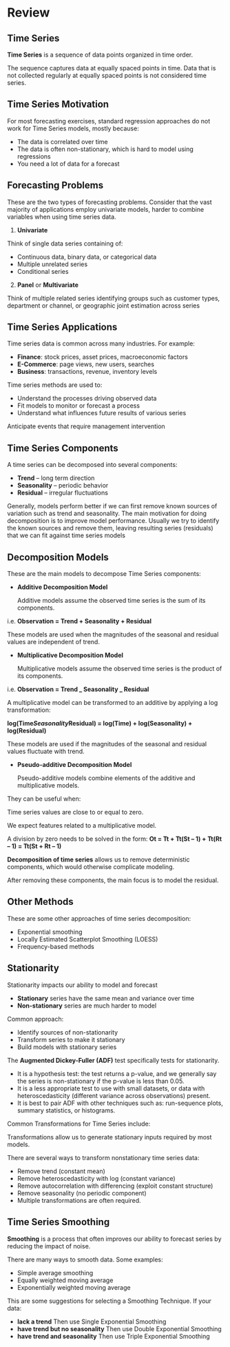 # Review

## Time Series

**Time Series** is a sequence of data points organized in time order.

The sequence captures data at equally spaced points in time. Data that is not collected regularly at equally spaced points is not considered time series.

## Time Series Motivation

For most forecasting exercises, standard regression approaches do not work for Time Series models, mostly because:

- The data is correlated over time
- The data is often non-stationary, which is hard to model using regressions
- You need a lot of data for a forecast

## Forecasting Problems

These are the two types of forecasting problems. Consider that the vast majority of applications employ univariate models, harder to combine variables when using time series data.

1. **Univariate**

Think of single data series containing of:

- Continuous data, binary data, or categorical data
- Multiple unrelated series
- Conditional series

2. **Panel** or **Multivariate**

Think of multiple related series identifying groups such as customer types, department or channel, or geographic joint estimation across series

## Time Series Applications

Time series data is common across many industries. For example:

- **Finance**: stock prices, asset prices, macroeconomic factors
- **E-Commerce**: page views, new users, searches
- **Business**: transactions, revenue, inventory levels

Time series methods are used to:

- Understand the processes driving observed data
- Fit models to monitor or forecast a process
- Understand what influences future results of various series

Anticipate events that require management intervention

## Time Series Components

A time series can be decomposed into several components:

- **Trend** – long term direction
- **Seasonality** – periodic behavior
- **Residual** – irregular fluctuations

Generally, models perform better if we can first remove known sources of variation such as trend and seasonality. The main motivation for doing decomposition is to improve model performance. Usually we try to identify the known sources and remove them, leaving resulting series (residuals) that we can fit against time series models

## Decomposition Models

These are the main models to decompose Time Series components:

- **Additive Decomposition Model**

  Additive models assume the observed time series is the sum of its components.

i.e. **Observation = Trend + Seasonality + Residual**

These models are used when the magnitudes of the seasonal and residual values are independent of trend.

- **Multiplicative Decomposition Model**

  Multiplicative models assume the observed time series is the product of its components.

i.e. **Observation = Trend _ Seasonality _ Residual**

A multiplicative model can be transformed to an additive by applying a log transformation:

**log(Time*Seasonality*Residual) = log(Time) + log(Seasonality) + log(Residual)**

These models are used if the magnitudes of the seasonal and residual values fluctuate with trend.

- **Pseudo-additive Decomposition Model**

  Pseudo-additive models combine elements of the additive and multiplicative models.

They can be useful when:

Time series values are close to or equal to zero.

We expect features related to a multiplicative model.

A division by zero needs to be solved in the form: **Ot = Tt + Tt(St – 1) + Tt(Rt – 1) = Tt(St + Rt – 1)**

**Decomposition of time series** allows us to remove deterministic components, which would otherwise complicate modeling.

After removing these components, the main focus is to model the residual.

## Other Methods

These are some other approaches of time series decomposition:

- Exponential smoothing
- Locally Estimated Scatterplot Smoothing (LOESS)
- Frequency-based methods

## Stationarity

Stationarity impacts our ability to model and forecast

- **Stationary** series have the same mean and variance over time
- **Non-stationary** series are much harder to model

Common approach:

- Identify sources of non-stationarity
- Transform series to make it stationary
- Build models with stationary series

The **Augmented Dickey-Fuller (ADF)** test specifically tests for stationarity.

- It is a hypothesis test: the test returns a p-value, and we generally say the series is non-stationary if the p-value is less than 0.05.
- It is a less appropriate test to use with small datasets, or data with heteroscedasticity (different variance across observations) present.
- It is best to pair ADF with other techniques such as: run-sequence plots, summary statistics, or histograms.

Common Transformations for Time Series include:

Transformations allow us to generate stationary inputs required by most models.

There are several ways to transform nonstationary time series data:

- Remove trend (constant mean)
- Remove heteroscedasticity with log (constant variance)
- Remove autocorrelation with differencing (exploit constant structure)
- Remove seasonality (no periodic component)
- Multiple transformations are often required.

## Time Series Smoothing

**Smoothing** is a process that often improves our ability to forecast series by reducing the impact of noise.

There are many ways to smooth data. Some examples:

- Simple average smoothing
- Equally weighted moving average
- Exponentially weighted moving average

This are some suggestions for selecting a Smoothing Technique. If your data:

- **lack a trend**
  Then use Single Exponential Smoothing
- **have trend but no seasonality**
  Then use Double Exponential Smoothing
- **have trend and seasonality**
  Then use Triple Exponential Smoothing
